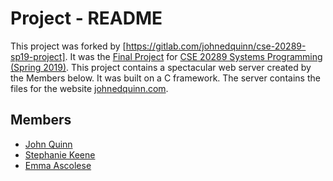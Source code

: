 # Project - README

This project was forked by [https://gitlab.com/johnedquinn/cse-20289-sp19-project]. It was the [Final Project] for [CSE 20289 Systems Programming (Spring 2019)].
This project contains a spectacular web server created by the Members below. It was built on a C framework. The server contains the files for the website [johnedquinn.com].

## Members

- [John Quinn]
- [Stephanie Keene]
- [Emma Ascolese]

[https://gitlab.com/johnedquinn/cse-20289-sp19-project]: https://gitlab.com/johnedquinn/cse-20289-sp19-project
[John Quinn]: https://gitlab.com/johnedquinn
[Stephanie Keene]: https://gitlab.com/skeene
[Emma Ascolese]: https://gitlab.com/emmaascolese
[Final Project]: https://www3.nd.edu/~pbui/teaching/cse.20289.sp19/project.html
[CSE 20289 Systems Programming (Spring 2019)]: https://www3.nd.edu/~pbui/teaching/cse.20289.sp19/
[johnedquinn.com]: johnedquinn.com
